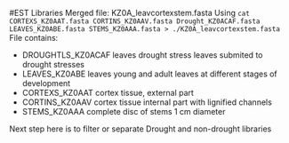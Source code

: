 
#EST Libraries
Merged file: KZ0A_leavcortexstem.fasta
Using `cat CORTEXS_KZ0AAT.fasta CORTINS_KZ0AAV.fasta Drought_KZ0ACAF.fasta LEAVES_KZ0ABE.fasta STEMS_KZ0AAA.fasta > ./KZ0A_leavcortexstem.fasta`
File contains:
- DROUGHTLS_KZ0ACAF	leaves	drought stress	leaves submited to drought stresses
- LEAVES_KZ0ABE	leaves	young and adult leaves at different stages of development
- CORTEXS_KZ0AAT	cortex tissue, external part
- CORTINS_KZ0AAV	cortex tissue internal part with lignified channels
- STEMS_KZ0AAA complete disc of stems 1 cm diameter

Next step here is to filter or separate Drought and non-drought libraries